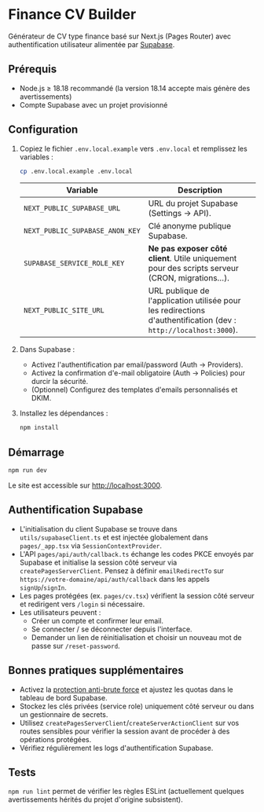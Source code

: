 # Finance CV Builder

Générateur de CV type finance basé sur Next.js (Pages Router) avec authentification utilisateur alimentée par [Supabase](https://supabase.com/).

## Prérequis

- Node.js ≥ 18.18 recommandé (la version 18.14 accepte mais génère des avertissements)
- Compte Supabase avec un projet provisionné

## Configuration

1. Copiez le fichier `.env.local.example` vers `.env.local` et remplissez les variables :

   ```bash
   cp .env.local.example .env.local
   ```

   | Variable | Description |
   | --- | --- |
   | `NEXT_PUBLIC_SUPABASE_URL` | URL du projet Supabase (Settings → API). |
   | `NEXT_PUBLIC_SUPABASE_ANON_KEY` | Clé anonyme publique Supabase. |
   | `SUPABASE_SERVICE_ROLE_KEY` | **Ne pas exposer côté client**. Utile uniquement pour des scripts serveur (CRON, migrations…). |
   | `NEXT_PUBLIC_SITE_URL` | URL publique de l'application utilisée pour les redirections d'authentification (dev : `http://localhost:3000`). |

2. Dans Supabase :
   - Activez l'authentification par email/password (Auth → Providers).
   - Activez la confirmation d'e-mail obligatoire (Auth → Policies) pour durcir la sécurité.
   - (Optionnel) Configurez des templates d'emails personnalisés et DKIM.

3. Installez les dépendances :

   ```bash
   npm install
   ```

## Démarrage

```bash
npm run dev
```

Le site est accessible sur [http://localhost:3000](http://localhost:3000).

## Authentification Supabase

- L'initialisation du client Supabase se trouve dans `utils/supabaseClient.ts` et est injectée globalement dans `pages/_app.tsx` via `SessionContextProvider`.
- L'API `pages/api/auth/callback.ts` échange les codes PKCE envoyés par Supabase et initialise la session côté serveur via `createPagesServerClient`. Pensez à définir `emailRedirectTo` sur `https://votre-domaine/api/auth/callback` dans les appels `signUp`/`signIn`.
- Les pages protégées (ex. `pages/cv.tsx`) vérifient la session côté serveur et redirigent vers `/login` si nécessaire.
- Les utilisateurs peuvent :
  - Créer un compte et confirmer leur email.
  - Se connecter / se déconnecter depuis l'interface.
  - Demander un lien de réinitialisation et choisir un nouveau mot de passe sur `/reset-password`.

## Bonnes pratiques supplémentaires

- Activez la [protection anti-brute force](https://supabase.com/docs/guides/auth/auth-rate-limits) et ajustez les quotas dans le tableau de bord Supabase.
- Stockez les clés privées (service role) uniquement côté serveur ou dans un gestionnaire de secrets.
- Utilisez `createPagesServerClient`/`createServerActionClient` sur vos routes sensibles pour vérifier la session avant de procéder à des opérations protégées.
- Vérifiez régulièrement les logs d'authentification Supabase.

## Tests

`npm run lint` permet de vérifier les règles ESLint (actuellement quelques avertissements hérités du projet d'origine subsistent).
